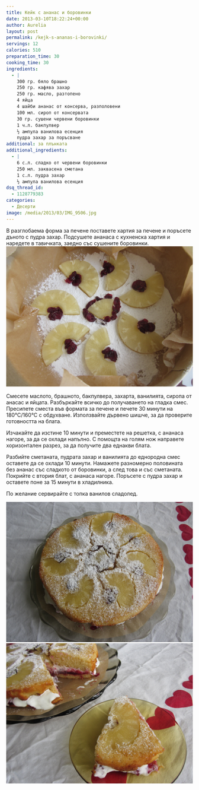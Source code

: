 ```yaml
---
title: Кейк с ананас и боровинки
date: 2013-03-10T18:22:24+00:00
author: Aurelia
layout: post
permalink: /kejk-s-ananas-i-borovinki/
servings: 12
calories: 510
preparation_time: 30
cooking_time: 30
ingredients:
  - |
    300 гр. бяло брашно
    250 гр. кафява захар
    250 гр. масло, разтопено
    4 яйца
    4 шайби ананас от консерва, разполовени
    100 мл. сироп от консервата
    30 гр. сушени червени боровинки
    1 ч.л. бакпулвер
    ½ ампула ванилова есенция
    пудра захар за поръсване
additional: за плънката
additional_ingredients:
  - |
    6 с.л. сладко от червени боровинки
    250 мл. заквасена сметана
    1 с.л. пудра захар
    ½ ампула ванилова есенция
dsq_thread_id:
  - 1128779383
categories:
  - Десерти
image: /media/2013/03/IMG_9506.jpg
---
```

В разглобаема форма за печене поставете хартия за печене и поръсете дъното с пудра захар. Подсушете ананаса с кухненска хартия и наредете в тавичката, заедно със сушените боровинки.
<img src="/media/2013/03/IMG_9446.jpg" class="alignleft" />
  
Смесете маслото, брашното, бакпулвера, захарта, ванилията, сиропа от анасас и яйцата. Разбъркайте всичко до получаването на гладка смес. Пресипете сместа във формата за печене и печете 30 минути на 180°С/160°С с обдухване. Използвайте дървено шишче, за да проверите готовността на блата.
  
Изчакайте да изстине 10 минути и преместете на решетка, с ананаса нагоре, за да се охлади напълно. С помощта на голям нож направете хоризонтален разрез, за да получите два еднакви блата.
  
Разбийте сметаната, пудрата захар и ванилията до еднородна смес оставете да се охлади 10 минути. Намажете разномерно половината без ананас със сладкото от боровинки, а след това и със сметаната. Покрийте с втория блат, с ананаса нагоре. Поръсете с пудра захар и оставете поне за 15 минути в хладилника.
  
По желание сервирайте с топка ванилов сладолед.

<img src="/media/2013/03/IMG_9448.jpg" class="alignright" />

<img src="/media/2013/03/IMG_9455.jpg" class="alignleft" />